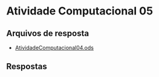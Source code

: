 # Atividade Computacional 05
## Arquivos de resposta
* [AtividadeComputacional04.ods](https://github.com/thiagomaia971/ProjetoAnaliseDeAlgoritmos/blob/master/AtividadeComputacional04/AtividadeComputacional04.ods)

## Respostas
